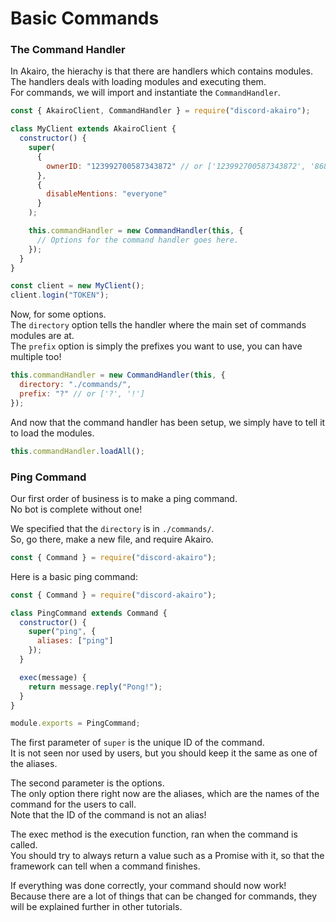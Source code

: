 # Basic Commands

### The Command Handler

In Akairo, the hierachy is that there are handlers which contains modules.  
The handlers deals with loading modules and executing them.  
For commands, we will import and instantiate the `CommandHandler`.

```js
const { AkairoClient, CommandHandler } = require("discord-akairo");

class MyClient extends AkairoClient {
  constructor() {
    super(
      {
        ownerID: "123992700587343872" // or ['123992700587343872', '86890631690977280']
      },
      {
        disableMentions: "everyone"
      }
    );

    this.commandHandler = new CommandHandler(this, {
      // Options for the command handler goes here.
    });
  }
}

const client = new MyClient();
client.login("TOKEN");
```

Now, for some options.  
The `directory` option tells the handler where the main set of commands modules are at.  
The `prefix` option is simply the prefixes you want to use, you can have multiple too!

```js
this.commandHandler = new CommandHandler(this, {
  directory: "./commands/",
  prefix: "?" // or ['?', '!']
});
```

And now that the command handler has been setup, we simply have to tell it to load the modules.

```js
this.commandHandler.loadAll();
```

### Ping Command

Our first order of business is to make a ping command.  
No bot is complete without one!

We specified that the `directory` is in `./commands/`.  
So, go there, make a new file, and require Akairo.

```js
const { Command } = require("discord-akairo");
```

Here is a basic ping command:

```js
const { Command } = require("discord-akairo");

class PingCommand extends Command {
  constructor() {
    super("ping", {
      aliases: ["ping"]
    });
  }

  exec(message) {
    return message.reply("Pong!");
  }
}

module.exports = PingCommand;
```

The first parameter of `super` is the unique ID of the command.  
It is not seen nor used by users, but you should keep it the same as one of the aliases.

The second parameter is the options.  
The only option there right now are the aliases, which are the names of the command for the users to call.  
Note that the ID of the command is not an alias!

The exec method is the execution function, ran when the command is called.  
You should try to always return a value such as a Promise with it, so that the framework can tell when a command finishes.

If everything was done correctly, your command should now work!  
Because there are a lot of things that can be changed for commands, they will be explained further in other tutorials.
